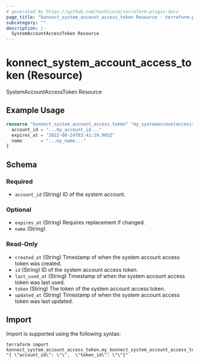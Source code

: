 ```yaml
---
# generated by https://github.com/hashicorp/terraform-plugin-docs
page_title: "konnect_system_account_access_token Resource - terraform-provider-konnect"
subcategory: ""
description: |-
  SystemAccountAccessToken Resource
---
```


# konnect_system_account_access_token (Resource)

SystemAccountAccessToken Resource

## Example Usage

```terraform
resource "konnect_system_account_access_token" "my_systemaccountaccesstoken" {
  account_id = "...my_account_id..."
  expires_at = "2022-08-24T03:41:29.965Z"
  name       = "...my_name..."
}
```

<!-- schema generated by tfplugindocs -->
## Schema

### Required

- `account_id` (String) ID of the system account.

### Optional

- `expires_at` (String) Requires replacement if changed.
- `name` (String)

### Read-Only

- `created_at` (String) Timestamp of when the system account access token was created.
- `id` (String) ID of the system account access token.
- `last_used_at` (String) Timestamp of when the system account access token was last used.
- `token` (String) The token of the system account access token.
- `updated_at` (String) Timestamp of when the system account access token was last updated.

## Import

Import is supported using the following syntax:

```shell
terraform import konnect_system_account_access_token.my_konnect_system_account_access_token "{ \"account_id\": \"\",  \"token_id\": \"\"}"
```
